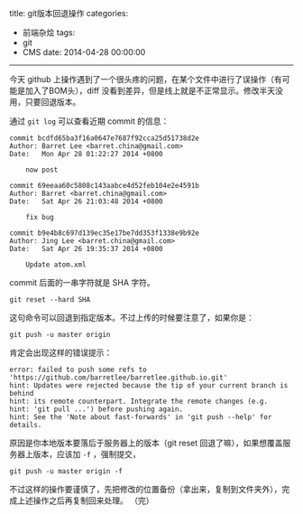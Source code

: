 title: git版本回退操作
categories:
  - 前端杂烩
tags:
  - git
  - CMS
date: 2014-04-28 00:00:00
---


今天 github 上操作遇到了一个很头疼的问题，在某个文件中进行了误操作（有可能是加入了BOM头），diff 没看到差异，但是线上就是不正常显示。修改半天没用，只要回退版本。

通过 `git log` 可以查看近期 commit 的信息：

    commit bcdfd65ba3f16a0647e7687f92cca25d51738d2e
    Author: Barret Lee <barret.china@gmail.com>
    Date:   Mon Apr 28 01:22:27 2014 +0800
    
        now post
    
    commit 69eeaa60c5808c143aabce4d52feb104e2e4591b
    Author: Barret <barret.china@gmail.com>
    Date:   Sat Apr 26 21:03:48 2014 +0800
    
        fix bug
    
    commit b9e4b8c697d139ec35e17be7dd353f1338e9b92e
    Author: Jing Lee <barret.china@gmail.com>
    Date:   Sat Apr 26 19:35:37 2014 +0800
    
        Update atom.xml
        
commit 后面的一串字符就是 SHA 字符。

    git reset --hard SHA  
    
这句命令可以回退到指定版本。不过上传的时候要注意了，如果你是：

    git push -u master origin
    
肯定会出现这样的错误提示：

    error: failed to push some refs to 'https://github.com/barretlee/barretlee.github.io.git'
    hint: Updates were rejected because the tip of your current branch is behind
    hint: its remote counterpart. Integrate the remote changes (e.g.
    hint: 'git pull ...') before pushing again.
    hint: See the 'Note about fast-forwards' in 'git push --help' for details.

原因是你本地版本要落后于服务器上的版本（git reset 回退了嘛），如果想覆盖服务器上版本，应该加 `-f` ，强制提交，

    git push -u master origin -f
   
不过这样的操作要谨慎了，先把修改的位置备份（拿出来，复制到文件夹外），完成上述操作之后再复制回来处理。
（完）
    
      
  
